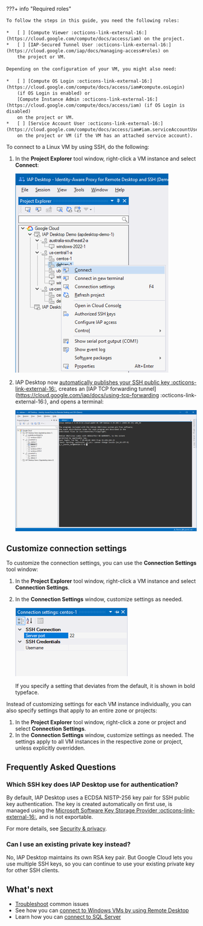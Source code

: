 ???+ info "Required roles"

    To follow the steps in this guide, you need the following roles:
    
    *   [ ] [Compute Viewer :octicons-link-external-16:](https://cloud.google.com/compute/docs/access/iam) on the project.
    *   [ ] [IAP-Secured Tunnel User :octicons-link-external-16:](https://cloud.google.com/iap/docs/managing-access#roles) on
        the project or VM.
    
    Depending on the configuration of your VM, you might also need:
    
    *   [ ] [Compute OS Login :octicons-link-external-16:](https://cloud.google.com/compute/docs/access/iam#compute.osLogin)
        (if OS Login is enabled) or 
        [Compute Instance Admin :octicons-link-external-16:](https://cloud.google.com/compute/docs/access/iam) (if OS Login is disabled)
        on the project or VM.
    *   [ ] [Service Account User :octicons-link-external-16:](https://cloud.google.com/compute/docs/access/iam#iam.serviceAccountUser) 
        on the project or VM (if the VM has an attached service account).

To connect to a Linux VM by using SSH, do the following:

1. In the **Project Explorer** tool window, right-click a VM instance and select **Connect**:

   ![Context menu](images/Connecting-SSH.png)


 1. IAP Desktop now [automatically publishes your SSH public key :octicons-link-external-16:](https://cloud.google.com/compute/docs/instances/access-overview#managing_user_access), 
    creates an [IAP TCP forwarding tunnel](https://cloud.google.com/iap/docs/using-tcp-forwarding :octicons-link-external-16:), and
    opens a terminal:
   
    ![SSH Terminal](images/SSH-Terminal.png)

## Customize connection settings

To customize the connection settings, you can use the **Connection Settings** tool window:

1.  In the **Project Explorer** tool window, right-click a VM instance and select **Connection Settings**.
1.  In the **Connection Settings** window, customize settings as needed. 

    ![Connection settings](images/Connection-Settings-SSH.png)

    If you specify a setting
    that deviates from the default, it is shown in bold typeface.

Instead of customizing settings for each VM instance individually, you can also specify settings that apply to 
an entire zone or projects:

1.  In the **Project Explorer** tool window, right-click a zone or project and select **Connection Settings**.
1.  In the **Connection Settings** window, customize settings as needed. The settings apply to all VM instances
    in the respective zone or project, unless explicitly overridden.




## Frequently Asked Questions

### Which SSH key does IAP Desktop use for authentication?

By default, IAP Desktop uses a ECDSA NISTP-256 key pair for SSH public key authentication.
The key is created automatically on first use, is managed using the
[Microsoft Software Key Storage Provider :octicons-link-external-16:](https://docs.microsoft.com/en-us/windows/win32/seccertenroll/cng-key-storage-providers#microsoft-software-key-storage-provider),
and is not exportable.

For more details, see [Security & privacy](security.md).

### Can I use an existing private key instead?

No, IAP Desktop maintains its own RSA key pair. But Google Cloud lets you use multiple 
SSH keys, so you can continue to use your existing private key for other SSH clients.

## What's next

*   [Troubleshoot](troubleshooting.md) common issues
*   See how you can [connect to Windows VMs by using Remote Desktop](connect-windows.md)
*   Learn how you can [connect to SQL Server](connect-sqlserver.md)
